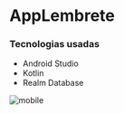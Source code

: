 # AppLembrete


### Tecnologias usadas
* Android Studio
* Kotlin
* Realm Database


![mobile]("https://www.google.com.br/url?sa=i&url=https%3A%2F%2Fpt.wikipedia.org%2Fwiki%2FFicheiro%3AJava_programming_language_logo.svg&psig=AOvVaw20dT3jctP00Nir8FgwCTnq&ust=1644176828683000&source=images&cd=vfe&ved=0CAsQjRxqFwoTCLjyz5Cq6fUCFQAAAAAdAAAAABAD")

